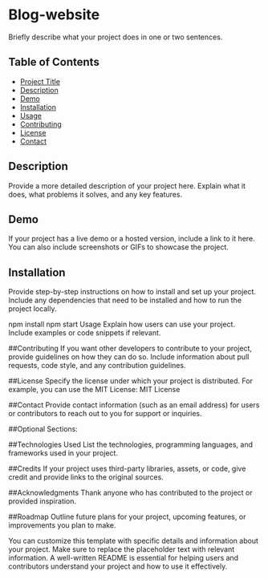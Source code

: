 # Blog-website

Briefly describe what your project does in one or two sentences.

## Table of Contents

- [Project Title](#project-title)
- [Description](#description)
- [Demo](#demo)
- [Installation](#installation)
- [Usage](#usage)
- [Contributing](#contributing)
- [License](#license)
- [Contact](#contact)

## Description

Provide a more detailed description of your project here. Explain what it does, what problems it solves, and any key features.

## Demo

If your project has a live demo or a hosted version, include a link to it here. You can also include screenshots or GIFs to showcase the project.

## Installation

Provide step-by-step instructions on how to install and set up your project. Include any dependencies that need to be installed and how to run the project locally.


npm install
npm start
Usage
Explain how users can use your project. Include examples or code snippets if relevant.

##Contributing
If you want other developers to contribute to your project, provide guidelines on how they can do so. Include information about pull requests, code style, and any contribution guidelines.

##License
Specify the license under which your project is distributed. For example, you can use the MIT License:
MIT License

##Contact
Provide contact information (such as an email address) for users or contributors to reach out to you for support or inquiries.

##Optional Sections:

##Technologies Used
List the technologies, programming languages, and frameworks used in your project.

##Credits
If your project uses third-party libraries, assets, or code, give credit and provide links to the original sources.

##Acknowledgments
Thank anyone who has contributed to the project or provided inspiration.

##Roadmap
Outline future plans for your project, upcoming features, or improvements you plan to make.

You can customize this template with specific details and information about your project. Make sure to replace the placeholder text with relevant information. A well-written README is essential for helping users and contributors understand your project and how to use it effectively.


